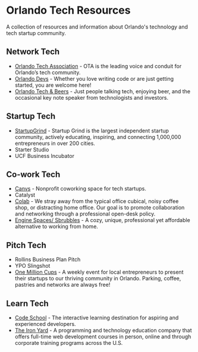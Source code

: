 # Orlando Tech Resources
A collection of resources and information about Orlando's technology and tech startup community.

## Network Tech

* [Orlando Tech Association](http://orlandotech.org/) - OTA is the leading voice and conduit for Orlando’s tech community.
* [Orlando Devs](https://orlandodevs.com/) - Whether you love writing code or are just getting started, you are welcome here!
* [Orlando Tech & Beers](https://www.meetup.com/Orlando-Tech-and-Beer/) -  Just people talking tech, enjoying beer, and the occasional key note speaker from technologists and investors.

## Startup Tech

* [StartupGrind](https://www.startupgrind.com/orlando/) - Startup Grind is the largest independent startup community, actively educating, inspiring, and connecting 1,000,000 entrepreneurs in over 200 cities. 
* Starter Studio
* UCF Business Incubator

## Co-work Tech

* [Canvs](https://canvs.org/) - Nonprofit coworking space for tech startups. 
* Catalyst
* [Colab](http://colabusa.com/) - We stray away from the typical office cubical, noisy coffee shop, or distracting home office. Our goal is to promote collaboration and networking through a professional open-desk policy.
* [Engine Spaces/ Sbrubbles](http://sbrubbles.biz/) - A cozy, unique, professional yet affordable alternative to working from home.

## Pitch Tech

* Rollins Business Plan Pitch
* YPO Slingshot
* [One Million Cups](http://www.1millioncups.com/orlando) - A weekly event for local entrepreneurs to present their startups to our thriving community in Orlando. Parking, coffee, pastries and networks are always free!

## Learn Tech

* [Code School](https://www.codeschool.com/) - The interactive learning destination for aspiring and experienced developers.
* [The Iron Yard](https://www.theironyard.com/locations/orlando) - A programming and technology education company that offers full-time web development courses in person, online and through corporate training programs across the U.S.
